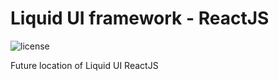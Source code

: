 # Liquid UI framework - ReactJS

![license](https://img.shields.io/github/license/n8design/liquid)

Future location of Liquid UI ReactJS